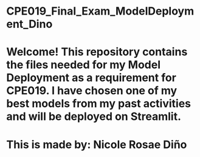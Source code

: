 # CPE019_Final_Exam_ModelDeployment_Dino
# Welcome! This repository contains the files needed for my Model Deployment as a requirement for CPE019. I have chosen one of my best  models from my past activities and will be deployed on Streamlit. 
# This is made by: Nicole Rosae Diño
